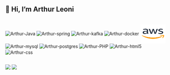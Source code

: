 ## 👋 Hi, I’m Arthur Leoni

<div style="display: inline_block"><br>
  <img align="center" alt="Arthur-Java" height="60" width="80" src="https://cdn.jsdelivr.net/gh/devicons/devicon/icons/java/java-original-wordmark.svg">
  <img align="center" alt="Arthur-spring" height="60" width="80" src="https://cdn.jsdelivr.net/gh/devicons/devicon/icons/spring/spring-original-wordmark.svg">
  <img align="center" alt="Arthur-kafka" height="60" width="80" src="https://cdn.jsdelivr.net/gh/devicons/devicon/icons/apachekafka/apachekafka-original-wordmark.svg">
  <img align="center" alt="Arthur-docker" height="60" width="80" src="https://cdn.jsdelivr.net/gh/devicons/devicon/icons/docker/docker-original-wordmark.svg">
  <img align="center" alt="Arthur-aws" height="60" width="80" src="https://raw.githubusercontent.com/github/explore/fbceb94436312b6dacde68d122a5b9c7d11f9524/topics/aws/aws.png">
  <img align="center" alt="Arthur-mysql" height="60" width="80" src="https://cdn.jsdelivr.net/gh/devicons/devicon/icons/mysql/mysql-original-wordmark.svg">
  <img align="center" alt="Arthur-postgres" height="60" width="80" src="https://cdn.jsdelivr.net/gh/devicons/devicon/icons/postgresql/postgresql-original-wordmark.svg">
  <img align="center" alt="Arthur-PHP" height="60" width="80" src="https://cdn.jsdelivr.net/gh/devicons/devicon/icons/php/php-original.svg">
  <img align="center" alt="Arthur-html5" height="60" width="80" src="https://cdn.jsdelivr.net/gh/devicons/devicon/icons/html5/html5-original-wordmark.svg">
  <img align="center" alt="Arthur-css" height="60" width="80" src="https://cdn.jsdelivr.net/gh/devicons/devicon/icons/css3/css3-original-wordmark.svg">
  
  

  
 <!-- <img align="right" alt="Arthur-pic" height="150" style="border-radius:50px;" src=""> -->
</div>
  
  ##
 
<div> 
 <!-- <a href="https://instagram.com/arthurleoni" target="_blank"><img src="https://img.shields.io/badge/-Instagram-%23E4405F?style=for-the-badge&logo=instagram&logoColor=white" target="_blank"></a> -->
  <a href ="mailto:arthurleoni.al@gmail.com"><img src="https://img.shields.io/badge/-Gmail-%23333?style=for-the-badge&logo=gmail&logoColor=white" target="_blank"></a>
  <a href="https://www.linkedin.com/in/arthur-leoni-398727112/" target="_blank"><img src="https://img.shields.io/badge/-LinkedIn-%230077B5?style=for-the-badge&logo=linkedin&logoColor=white" target="_blank"></a>
</div>
 <!--
- 👋 Hi, I’m Arthur Leoni
- 👀 I’m interested in ...
- 🌱 I’m currently learning ...
- 💞️ I’m looking to collaborate on ...
- 📫 How to reach me ...
 -->

<!---
Arthur-Leoni/Arthur-Leoni is a ✨ special ✨ repository because its `README.md` (this file) appears on your GitHub profile.
You can click the Preview link to take a look at your changes.
--->
